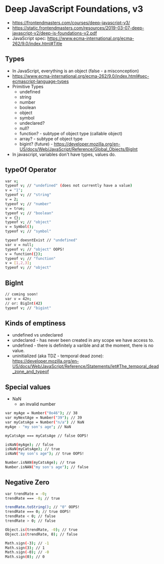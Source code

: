 # Deep JavaScript Foundations, v3

* <https://frontendmasters.com/courses/deep-javascript-v3/>
* <https://static.frontendmasters.com/resources/2019-03-07-deep-javascript-v2/deep-js-foundations-v2.pdf>
* JavaScript spec: <https://www.ecma-international.org/ecma-262/9.0/index.html#Title>

## Types

* In JavaScript, everything is an object (false - a misconception)
* <https://www.ecma-international.org/ecma-262/9.0/index.html#sec-ecmascript-language-types>
* Primitive Types
  * undefined
  * string
  * number
  * boolean
  * object
  * symbol
  * undeclared?
  * null?
  * function? - subtype of object type (callable object)
  * array? - subtype of object type
  * bigint? (future) - <https://developer.mozilla.org/en-US/docs/Web/JavaScript/Reference/Global_Objects/BigInt>
* In javascript, variables don't have types, values do.

## typeOf Operator

```bash
var v;
typeof v; // "undefined" (does not currently have a value)
v = "1";
typeof v; // "string"
v = 2;
typeof v; // "number"
v = true;
typeof v; // "boolean"
v = {};
typeof v; // "object"
v = Symbol();
typeof v; // "symbol"

typeof doesntExist // "undefined"
var v = null;
typeof v; // "object" OOPS!
v = function({});
typeof v; // "function"
v = [1,2,3];
typeof v; // "object"
```

## BigInt

```bash
// coming soon!
var v = 42n;
// or: BigInt(42)
typeof v; // "bigint"
```

## Kinds of emptiness

* undefined vs undeclared
* undeclared - has never been created in any scope we have access to.
* undefined - there is definitely a varible and at the moment, there is no value.
* uninitialized (aka TDZ - temporal dead zone): <https://developer.mozilla.org/en-US/docs/Web/JavaScript/Reference/Statements/let#The_temporal_dead_zone_and_typeof>

## Special values

* NaN
  * an invalid number

```bash
var myAge = Number("0o46"); // 38
var myNextAge = Number("39"); // 39
var myCatsAge = Number("n/a") // NaN
myAge - "my son's age"; // NaN

myCatsAge === myCatsAge // false OOPS!

isNaN(myAge); // false
isNaN(myCatsAge); // true
isNaN("my son's age"); // true OOPS!

Number.isNAN(myCatsAge); // true
Number.isNAN("my son's age"); // false
```

## Negative Zero

```bash
var trendRate = -0;
trendRate === -0; // true

trendRate.toString(); // "0" OOPS!
trendRate === 0; // true OOPS!
trendRate < 0; // false
trendRate > 0; // false

Object.is(trendRate, -0); // true
Object.is(trendRate, 0); // false
```

```bash
Math.sign(-3); // -1
Math.sign(3); // 1
Math.sign(-0); // -0
Math.sign(0); // 0
```